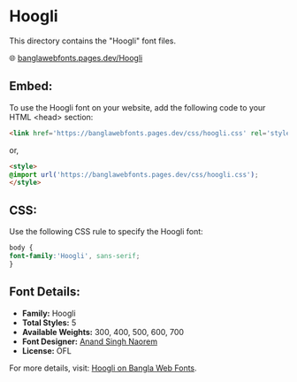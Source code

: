 # Hoogli

This directory contains the "Hoogli" font files.

🌐 [banglawebfonts.pages.dev/Hoogli](https://banglawebfonts.pages.dev/hoogli/#about)

## Embed:
To use the Hoogli font on your website, add the following code to your HTML &lt;head&gt; section:
```html
<link href='https://banglawebfonts.pages.dev/css/hoogli.css' rel='stylesheet'>
```

or,
```html
<style>
@import url('https://banglawebfonts.pages.dev/css/hoogli.css');
</style>
```

## CSS:
Use the following CSS rule to specify the Hoogli font:
```css
body {
font-family:'Hoogli', sans-serif;
}
```

## Font Details:
- **Family:** Hoogli
- **Total Styles:** 5
- **Available Weights:** 300, 400, 500, 600, 700
- **Font Designer:** [Anand Singh Naorem](https://github.com/brandnewtype)
- **License:** OFL

For more details, visit: [Hoogli on Bangla Web Fonts](https://banglawebfonts.pages.dev/hoogli/#about).